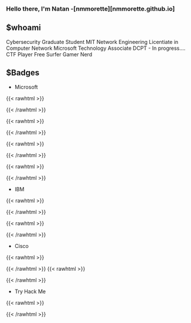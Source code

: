 ### Hello there, I'm Natan -[nmmorette][nmmorette.github.io]


## $whoami

Cybersecurity Graduate Student
MIT Network Engineering
Licentiate in Computer Network
Microsoft Technology Associate
DCPT - In progress….
CTF Player
Free Surfer
Gamer
Nerd


## $Badges


* Microsoft


{{< rawhtml >}}
<div data-iframe-width="150" data-iframe-height="270" data-share-badge-id="8e1daae5-e9fa-4c62-b298-fe0baba54d7f" data-share-badge-host="https://www.credly.com"></div><script type="text/javascript" async src="//cdn.credly.com/assets/utilities/embed.js"></script>
{{< /rawhtml >}}

{{< rawhtml >}}
<div data-iframe-width="150" data-iframe-height="270" data-share-badge-id="e3498dbe-98ee-411c-b432-249b5040ff2d" data-share-badge-host="https://www.credly.com"></div><script type="text/javascript" async src="//cdn.credly.com/assets/utilities/embed.js"></script>
{{< /rawhtml >}}


{{< rawhtml >}}
<div data-iframe-width="150" data-iframe-height="270" data-share-badge-id="35ebfdf6-e9df-40d2-8287-e8d7281e7093" data-share-badge-host="https://www.credly.com"></div><script type="text/javascript" async src="//cdn.credly.com/assets/utilities/embed.js"></script>
{{< /rawhtml >}}


{{< rawhtml >}}
<div data-iframe-width="150" data-iframe-height="270" data-share-badge-id="22147339-16c5-4336-84fc-8a975ab4fb7d" data-share-badge-host="https://www.credly.com"></div><script type="text/javascript" async src="//cdn.credly.com/assets/utilities/embed.js"></script>
{{< /rawhtml >}}

* IBM

{{< rawhtml >}}
<div data-iframe-width="150" data-iframe-height="270" data-share-badge-id="aba156c4-95ed-4bfa-bbcb-c69b89927f72" data-share-badge-host="https://www.credly.com"></div><script type="text/javascript" async src="//cdn.credly.com/assets/utilities/embed.js"></script>
{{< /rawhtml >}}

{{< rawhtml >}}
<div data-iframe-width="150" data-iframe-height="270" data-share-badge-id="dc24f785-b8fe-4714-8672-9d449afdbe67" data-share-badge-host="https://www.credly.com"></div><script type="text/javascript" async src="//cdn.credly.com/assets/utilities/embed.js"></script>
{{< /rawhtml >}}

* Cisco

{{< rawhtml >}}
<div data-iframe-width="150" data-iframe-height="270" data-share-badge-id="10594bd7-cd9a-4634-ae73-bce1fdb12e0a" data-share-badge-host="https://www.credly.com"></div><script type="text/javascript" async src="//cdn.credly.com/assets/utilities/embed.js"></script>

{{< /rawhtml >}}
{{< rawhtml >}}
<div data-iframe-width="150" data-iframe-height="270" data-share-badge-id="cc3c61f0-5747-4554-a900-1c5a127ed6b1" data-share-badge-host="https://www.credly.com"></div><script type="text/javascript" async src="//cdn.credly.com/assets/utilities/embed.js"></script>
{{< /rawhtml >}}

* Try Hack Me

{{< rawhtml >}}
<script src="https://tryhackme.com/badge/515048"></script>
 {{< /rawhtml >}}




